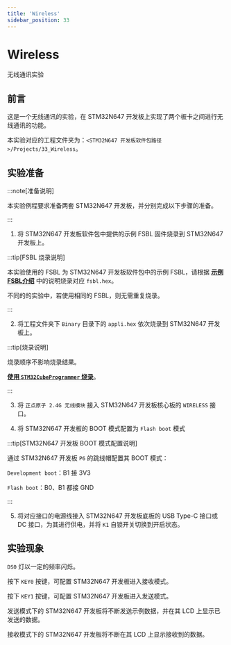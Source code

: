```yaml
---
title: 'Wireless'
sidebar_position: 33
---
```


# Wireless

无线通讯实验

## 前言

这是一个无线通讯的实验，在 STM32N647 开发板上实现了两个板卡之间进行无线通讯的功能。

本实验对应的工程文件夹为：`<STM32N647 开发板软件包路径>/Projects/33_Wireless`。

## 实验准备

:::note[准备说明]

本实验例程要求准备两套 STM32N647 开发板，并分别完成以下步骤的准备。

:::

1. 将 STM32N647 开发板软件包中提供的示例 FSBL 固件烧录到 STM32N647 开发板上。

:::tip[FSBL 烧录说明]

本实验使用的 FSBL 为 STM32N647 开发板软件包中的示例 FSBL，请根据 [**示例 FSBL介绍**](../start-guide/software-package/software-package.md#fsbl) 中的说明烧录对应 `fsbl.hex`。

不同的的实验中，若使用相同的 FSBL，则无需重复烧录。

:::

2. 将工程文件夹下 `Binary` 目录下的 `appli.hex` 依次烧录到 STM32N647 开发板上。

:::tip[烧录说明]

烧录顺序不影响烧录结果。

[**使用 `STM32CubeProgrammer` 烧录**](../start-guide/start-development/step-by-step.md#step-3-使用-stm32cubeprogrammer-烧录)。

:::

3. 将 `正点原子 2.4G 无线模块` 接入 STM32N647 开发板核心板的 `WIRELESS` 接口。

4. 将 STM32N647 开发板的 BOOT 模式配置为 `Flash boot` 模式

:::tip[STM32N647 开发板 BOOT 模式配置说明]

通过 STM32N647 开发板 `P6` 的跳线帽配置其 BOOT 模式：

`Development boot`：B1 接 3V3

`Flash boot`：B0、B1 都接 GND

:::

5. 将对应接口的电源线接入 STM32N647 开发板底板的 USB Type-C 接口或 DC 接口，为其进行供电，并将 `K1` 自锁开关切换到开启状态。

## 实验现象

`DS0` 灯以一定的频率闪烁。

按下 `KEY0` 按键，可配置 STM32N647 开发板进入接收模式。

按下 `KEY1` 按键，可配置 STM32N647 开发板进入发送模式。

发送模式下的 STM32N647 开发板将不断发送示例数据，并在其 LCD 上显示已发送的数据。

接收模式下的 STM32N647 开发板将不断在其 LCD 上显示接收到的数据。